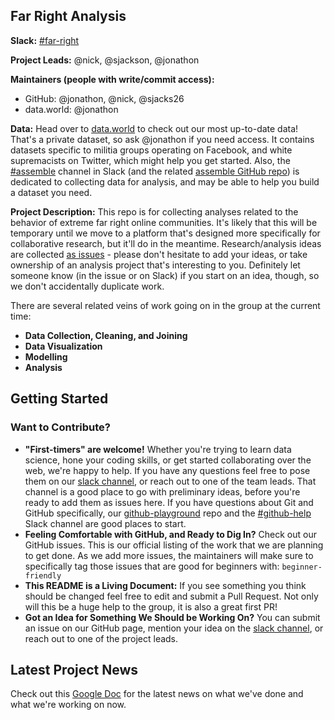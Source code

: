 ## Far Right Analysis

**Slack:** [#far-right](https://datafordemocracy.slack.com/messages/far-right)

**Project Leads:** @nick, @sjackson, @jonathon

**Maintainers (people with write/commit access):**
* GitHub: @jonathon, @nick, @sjacks26
* data.world: @jonathon

**Data:** Head over to [data.world](https://data.world/data4democracy/far-right) to check out our most up-to-date data! That's a private dataset, so ask @jonathon if you need access. It contains datasets specific to militia groups operating on Facebook, and white supremacists on Twitter, which might help you get started. Also, the [#assemble](https://datafordemocracy.slack.com/messages/assemble) channel in Slack (and the related [assemble GitHub repo](https://github.com/Data4Democracy/assemble)) is dedicated to collecting data for analysis, and may be able to help you build a dataset you need.

**Project Description:** This repo is for collecting analyses related to the behavior of extreme far right online communities. It's likely that this will be temporary until we move to a platform that's designed more specifically for collaborative research, but it'll do in the meantime. Research/analysis ideas are collected [as issues](https://github.com/Data4Democracy/far-right-analysis/issues) - please don't hesitate to add your ideas, or take ownership of an analysis project that's interesting to you. Definitely let someone know (in the issue or on Slack) if you start  on an idea, though, so we don't accidentally duplicate work.  

There are several related veins of work going on in the group at the current time:
* **Data Collection, Cleaning, and Joining**  
* **Data Visualization**
* **Modelling**
* **Analysis** 

## Getting Started

### Want to Contribute?
* **"First-timers" are welcome!** Whether you're trying to learn data science, hone your coding skills, or get started collaborating over the web, we're happy to help. If you have any questions feel free to pose them on our [slack channel](https://datafordemocracy.slack.com/messages/far-right), or reach out to one of the team leads. That channel is a good place to go with preliminary ideas, before you're ready to add them as issues here. If you have questions about Git and GitHub specifically, our [github-playground](https://github.com/Data4Democracy/github-playground) repo and the [#github-help](https://datafordemocracy.slack.com/messages/github-help) Slack channel are good places to start.
* **Feeling Comfortable with GitHub, and Ready to Dig In?** Check out our GitHub issues. This is our official listing of the work that we are planning to get done. As we add more issues, the maintainers will make sure to specifically tag those issues that are good for beginners with: `beginner-friendly`
* **This README is a Living Document:** If you see something you think should be changed feel free to edit and submit a Pull Request. Not only will this be a huge help to the group, it is also a great first PR!
* **Got an Idea for Something We Should be Working On?** You can submit an issue on our GitHub page, mention your idea on the [slack channel](https://datafordemocracy.slack.com/messages/far-right), or reach out to one of the project leads.

## Latest Project News

Check out this [Google Doc](https://docs.google.com/document/d/16C6tEZJ6i96PbWVUplRJW9IJeFW5TEsR0TsfzNOFYj4/edit?usp=sharing) for the latest news on what we've done and what we're working on now.

